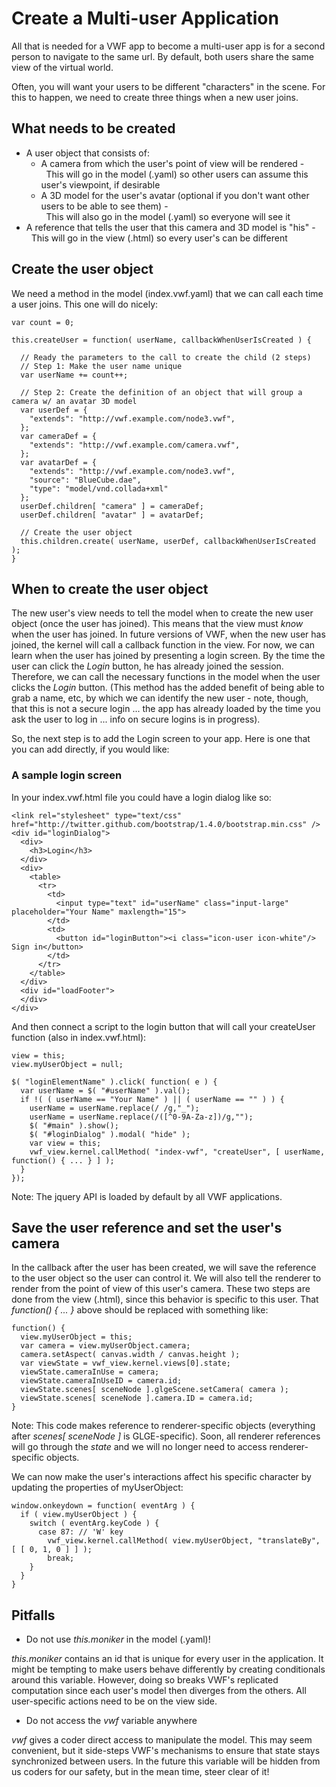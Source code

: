 # Create a Multi-user Application

All that is needed for a VWF app to become a multi-user app is for a second person to navigate to the same url.  By default, both users share the same view of the virtual world.

Often, you will want your users to be different "characters" in the scene.  For this to happen, we need to create three things when a new user joins.

## What needs to be created

- A user object that consists of:
	- A camera from which the user's point of view will be rendered -<br/>&nbsp;&nbsp;This will go in the model (.yaml) so other users can assume this user's viewpoint, if desirable
	- A 3D model for the user's avatar (optional if you don't want other users to be able to see them) -<br/>&nbsp;&nbsp;This will also go in the model (.yaml) so everyone will see it
- A reference that tells the user that this camera and 3D model is "his" -<br/>&nbsp;&nbsp;This will go in the view (.html) so every user's can be different

## Create the user object

We need a method in the model (index.vwf.yaml) that we can call each time a user joins.  This one will do nicely:

	var count = 0;
	
	this.createUser = function( userName, callbackWhenUserIsCreated ) {
	
	  // Ready the parameters to the call to create the child (2 steps)
	  // Step 1: Make the user name unique
	  var userName += count++;
	
	  // Step 2: Create the definition of an object that will group a camera w/ an avatar 3D model
	  var userDef = { 
	    "extends": "http://vwf.example.com/node3.vwf",       
	  };
	  var cameraDef = {
	    "extends": "http://vwf.example.com/camera.vwf", 
	  };
	  var avatarDef = {
	    "extends": "http://vwf.example.com/node3.vwf",
	    "source": "BlueCube.dae",
	    "type": "model/vnd.collada+xml"
	  };
	  userDef.children[ "camera" ] = cameraDef;
	  userDef.children[ "avatar" ] = avatarDef;
	
	  // Create the user object
	  this.children.create( userName, userDef, callbackWhenUserIsCreated );
	}

## When to create the user object

The new user's view needs to tell the model when to create the new user object (once the user has joined).  This means that the view must *know* when the user has joined.  In future versions of VWF, when the new user has joined, the kernel will call a callback function in the view.  For now, we can learn when the user has joined by presenting a login screen.  By the time the user can click the *Login* button, he has already joined the session.  Therefore, we can call the necessary functions in the model when the user clicks the *Login* button.  (This method has the added benefit of being able to grab a name, etc, by which we can identify the new user - note, though, that this is not a secure login ... the app has already loaded by the time you ask the user to log in ... info on secure logins is in progress).

So, the next step is to add the Login screen to your app.  Here is one that you can add directly, if you would like:

### A sample login screen

In your index.vwf.html file you could have a login dialog like so:

	<link rel="stylesheet" type="text/css" href="http://twitter.github.com/bootstrap/1.4.0/bootstrap.min.css" />
	<div id="loginDialog">
	  <div>
	    <h3>Login</h3>
	  </div>
	  <div>
	    <table>
	      <tr>
	        <td>
	          <input type="text" id="userName" class="input-large" placeholder="Your Name" maxlength="15">
	        </td>
	        <td>
	          <button id="loginButton"><i class="icon-user icon-white"/>  Sign in</button>
	        </td>
	      </tr>
	    </table>
	  </div>
	  <div id="loadFooter">
	  </div>
	</div>

And then connect a script to the login button that will call your createUser function (also in index.vwf.html):

	view = this;
	view.myUserObject = null;
	
	$( "loginElementName" ).click( function( e ) {
	  var userName = $( "#userName" ).val();
	  if !( ( userName == "Your Name" ) || ( userName == "" ) ) {
	    userName = userName.replace(/ /g,"_");
	    userName = userName.replace(/([^0-9A-Za-z])/g,"");
	    $( "#main" ).show();
	    $( "#loginDialog" ).modal( "hide" );
	    var view = this;
	    vwf_view.kernel.callMethod( "index-vwf", "createUser", [ userName, function() { ... } ] );
	  }
	});

Note: The jquery API is loaded by default by all VWF applications.

## Save the user reference and set the user's camera

In the callback after the user has been created, we will save the reference to the user object so the user can control it.  We will also tell the renderer to render from the point of view of this user's camera.  These two steps are done from the view (.html), since this behavior is specific to this user.  That *function() { ... }* above should be replaced with something like:

	function() {
	  view.myUserObject = this;
	  var camera = view.myUserObject.camera;
	  camera.setAspect( canvas.width / canvas.height );
	  var viewState = vwf_view.kernel.views[0].state;
	  viewState.cameraInUse = camera;
	  viewState.cameraInUseID = camera.id;
	  viewState.scenes[ sceneNode ].glgeScene.setCamera( camera );
	  viewState.scenes[ sceneNode ].camera.ID = camera.id;
	}

Note: This code makes reference to renderer-specific objects (everything after *scenes[ sceneNode ]* is GLGE-specific).  Soon, all renderer references will go through the *state* and we will no longer need to access renderer-specific objects.

We can now make the user's interactions affect his specific character by updating the properties of myUserObject:

	window.onkeydown = function( eventArg ) {
	  if ( view.myUserObject ) {
	    switch ( eventArg.keyCode ) {
	      case 87: // 'W' key
	        vwf_view.kernel.callMethod( view.myUserObject, "translateBy", [ [ 0, 1, 0 ] ] );
	        break;
	    }
	  }
	}

## Pitfalls

- Do not use *this.moniker* in the model (.yaml)!

*this.moniker* contains an id that is unique for every user in the application.  It might be tempting to make users behave differently by creating conditionals around this variable.  However, doing so breaks VWF's replicated computation since each user's model then diverges from the others.  All user-specific actions need to be on the view side.

- Do not access the *vwf* variable anywhere

*vwf* gives a coder direct access to manipulate the model.  This may seem convenient, but it side-steps VWF's mechanisms to ensure that state stays synchronized between users.  In the future this variable will be hidden from us coders for our safety, but in the mean time, steer clear of it!
